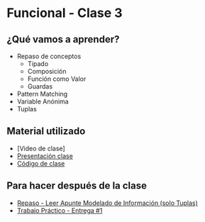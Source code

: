 # Funcional - Clase 3

## ¿Qué vamos a aprender?

* Repaso de conceptos
    * Tipado
    * Composición
    * Función como Valor
    * Guardas
* Pattern Matching
* Variable Anónima
* Tuplas

## Material utilizado

* [Video de clase]
* [Presentación clase](https://docs.google.com/presentation/d/16C93cLKa07se51EbzNFe5aArFmEYj-mGqswaBGU2-EI)
* [Código de clase](https://github.com/pdep-st/seguimiento/blob/main/seguimiento/2025/funcional/practica/clase3.hs)

## Para hacer después de la clase

* [Repaso - Leer Apunte Modelado de Información (solo Tuplas)](https://docs.google.com/document/d/11C2UAbP70dP7sTID-ZxJm_a-5ypKxQUEuZr6GVk5yFI/edit#heading=h.x2xuqlkw85oe)
* [Trabajo Práctico - Entrega #1](https://docs.google.com/document/d/1-qAQEW6TvQw4F7LeqhmXQ-gWQtovopsqiKarvHEiIHc)